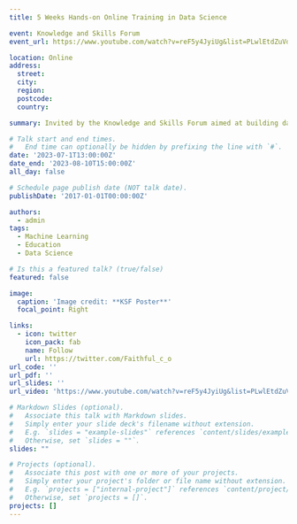 ```yaml
---
title: 5 Weeks Hands-on Online Training in Data Science

event: Knowledge and Skills Forum
event_url: https://www.youtube.com/watch?v=reF5y4JyiUg&list=PLwlEtdZuVdgj2IUufbOzzId9QA_az7lMv

location: Online
address:
  street: 
  city: 
  region: 
  postcode: 
  country: 

summary: Invited by the Knowledge and Skills Forum aimed at building data science skills for those in developing countries. 

# Talk start and end times.
#   End time can optionally be hidden by prefixing the line with `#`.
date: '2023-07-1T13:00:00Z'
date_end: '2023-08-10T15:00:00Z'
all_day: false

# Schedule page publish date (NOT talk date).
publishDate: '2017-01-01T00:00:00Z'

authors:
  - admin
tags:
  - Machine Learning
  - Education
  - Data Science

# Is this a featured talk? (true/false)
featured: false

image:
  caption: 'Image credit: **KSF Poster**'
  focal_point: Right

links:
  - icon: twitter
    icon_pack: fab
    name: Follow
    url: https://twitter.com/Faithful_c_o
url_code: ''
url_pdf: ''
url_slides: ''
url_video: 'https://www.youtube.com/watch?v=reF5y4JyiUg&list=PLwlEtdZuVdgj2IUufbOzzId9QA_az7lMv'

# Markdown Slides (optional).
#   Associate this talk with Markdown slides.
#   Simply enter your slide deck's filename without extension.
#   E.g. `slides = "example-slides"` references `content/slides/example-slides.md`.
#   Otherwise, set `slides = ""`.
slides: ""

# Projects (optional).
#   Associate this post with one or more of your projects.
#   Simply enter your project's folder or file name without extension.
#   E.g. `projects = ["internal-project"]` references `content/project/deep-learning/index.md`.
#   Otherwise, set `projects = []`.
projects: []
---
```

